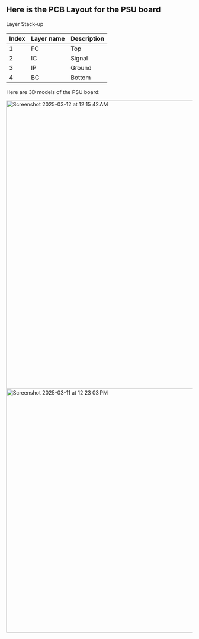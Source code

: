 ## Here is the PCB Layout for the PSU board

Layer Stack-up

| Index | Layer name | Description  |
| ----- | ---------- | ------------ |
| 1     | FC         | Top          |
| 2     | IC         | Signal       |
| 3     | IP         | Ground       |
| 4     | BC         | Bottom       |


Here are 3D models of the PSU board:


<img width="780" alt="Screenshot 2025-03-12 at 12 15 42 AM" src="https://github.com/user-attachments/assets/ebff69b6-3286-4500-9c4a-01aeec197438" />


<img width="660" alt="Screenshot 2025-03-11 at 12 23 03 PM" src="https://github.com/user-attachments/assets/12615f88-3856-4cd8-b5bf-f2895a3f1bb9" />

